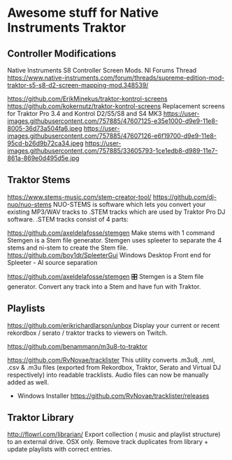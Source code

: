 
# Awesome stuff for Native Instruments Traktor 


## Controller Modifications
Native Instruments S8 Controller Screen Mods.
NI Forums Thread
https://www.native-instruments.com/forum/threads/supreme-edition-mod-traktor-s5-s8-d2-screen-mapping-mod.348539/

https://github.com/ErikMinekus/traktor-kontrol-screens
https://github.com/kokernutz/traktor-kontrol-screens
Replacement screens for Traktor Pro 3.4 and Kontrol D2/S5/S8 and S4 MK3
https://user-images.githubusercontent.com/757885/47607125-e35e1000-d9e9-11e8-8005-36d73a504fa6.jpeg
https://user-images.githubusercontent.com/757885/47607126-e6f19700-d9e9-11e8-95cd-b26d9b72ca34.jpeg
https://user-images.githubusercontent.com/757885/33605793-1ce1edb8-d989-11e7-861a-869e0d495d5e.jpg



## Traktor Stems
https://www.stems-music.com/stem-creator-tool/
https://github.com/dj-nuo/nuo-stems
NUO-STEMS is software which lets you convert your existing MP3/WAV tracks to .STEM tracks which are used by Traktor Pro DJ software. .STEM tracks consist of 4 parts:

https://github.com/axeldelafosse/stemgen
Make stems with 1 command
Stemgen is a Stem file generator. Stemgen uses spleeter to separate the 4 stems and ni-stem to create the Stem file.
https://github.com/boy1dr/SpleeterGui
Windows Desktop Front end for Spleeter - AI source separation

https://github.com/axeldelafosse/stemgen
 🎛 Stemgen is a Stem file generator. Convert any track into a Stem and have fun with Traktor. 
 
## Playlists

https://github.com/erikrichardlarson/unbox
Display your current or recent rekordbox / serato / traktor tracks to viewers on Twitch.

https://github.com/benammann/m3u8-to-traktor

 https://github.com/RvNovae/tracklister
  This utility converts .m3u8, .nml, .csv & .m3u files (exported from Rekordbox, Traktor, Serato and Virtual DJ respectively) into readable tracklists. Audio files can now be manually added as well.

* Windows Installer https://github.com/RvNovae/tracklister/releases
## Traktor Library 
http://flowrl.com/librarian/
    Export collection ( music and playlist structure) to an external drive. OSX only.
    Remove track duplicates from library + update playlists with correct entries.
